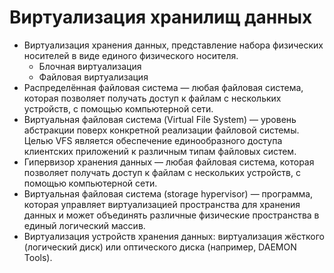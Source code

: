# Виртуализация хранилищ данных

* Виртуализация хранения данных, представление набора физических носителей в виде единого физического носителя.
  * Блочная виртуализация
  * Файловая виртуализация
* Распределённая файловая система — любая файловая система, которая позволяет получать доступ к файлам с нескольких устройств, с помощью компьютерной сети.
* Виртуальная файловая система (Virtual File System) — уровень абстракции поверх конкретной реализации файловой системы. Целью VFS является обеспечение единообразного доступа клиентских приложений к различным типам файловых систем.
* Гипервизор хранения данных — любая файловая система, которая позволяет получать доступ к файлам с нескольких устройств, с помощью компьютерной сети.
* Виртуальная файловая система (storage hypervisor) — программа, которая управляет виртуализацией пространства для хранения данных и может объединять различные физические пространства в единый логический массив.
* Виртуализация устройств хранения данных: виртуализация жёсткого (логический диск) или оптического диска (например, DAEMON Tools).
